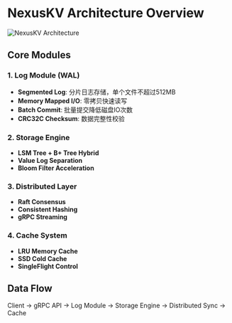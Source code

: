 # NexusKV Architecture Overview

![NexusKV Architecture](https://via.placeholder.com/800x500.png?text=NexusKV+Architecture+Diagram)

## Core Modules

### 1. Log Module (WAL)
- **Segmented Log**: 分片日志存储，单个文件不超过512MB
- **Memory Mapped I/O**: 零拷贝快速读写
- **Batch Commit**: 批量提交降低磁盘IO次数
- **CRC32C Checksum**: 数据完整性校验

### 2. Storage Engine
- **LSM Tree + B+ Tree Hybrid**
- **Value Log Separation**
- **Bloom Filter Acceleration**

### 3. Distributed Layer
- **Raft Consensus**
- **Consistent Hashing**
- **gRPC Streaming**

### 4. Cache System
- **LRU Memory Cache**
- **SSD Cold Cache**
- **SingleFlight Control**

## Data Flow
Client → gRPC API → Log Module → Storage Engine → Distributed Sync → Cache